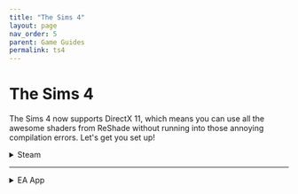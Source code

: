 ```yaml
---
title: "The Sims 4"
layout: page
nav_order: 5
parent: Game Guides
permalink: ts4
---
```


# The Sims 4

The Sims 4 now supports DirectX 11, which means you can use all the awesome shaders from ReShade without running into those annoying compilation errors. Let's get you set up!

<details markdown="block" class="details-tree">
<summary>Steam</summary>

## Right-Click The Sims 4 in Steam
1. Open your Steam Library.
2. Find "The Sims 4" in your list of games.
3. Right-click on "The Sims 4."

---

## Click on "Properties"
1. After right-clicking, a menu will pop up.
2. Click on "Properties" from the list.

---

## Enter the DX11 Launch Parameter
1. In the Properties window, look for the "Launch Options" section.
2. In the text box under "Launch Options," type in `-dx11`.

---

## Install ReShade as Usual
Now that everything is complete, you can install ReShade as usual (if you need help, make sure to follow [our guide on how to installing ReShade](https://guides.martysmods.com/docs/reshade/downloading-and-installing/)). Once are prompted to select a Rendering API make sure to select "DirectX 10/11/12".

</details>

---

<details markdown="block" class="details-tree">
<summary>EA App</summary>

## Open the EA App
1. Launch the EA App on your computer.
2. Find "The Sims 4" in your game library.

---

## Click on "Manage"
1. Hover over "The Sims 4" in your library.
2. Click on the three dots (usually in the corner of the game tile).
3. Select "Manage" from the drop-down menu.

---

## Enter the DX11 Launch Parameter
1. In the Manage menu, look for "Advanced Launch Options."
2. Find the box labeled "Command Line Arguments."
3. In the text box, type in `-dx11`.

---

## Install ReShade as Usual
Now that everything is complete, you can install ReShade as usual (if you need help, make sure to follow [our guide on how to installing ReShade](https://guides.martysmods.com/docs/reshade/downloading-and-installing/)). Once are prompted to select a Rendering API make sure to select "DirectX 10/11/12".

</details>
